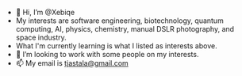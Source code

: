 - 👋 Hi, I’m @Xebiqe
- My interests are software engineering, biotechnology, quantum computing, AI, physics, chemistry, manual DSLR photography, and space industry.
- What I'm currently learning is what I listed as interests above.
- 💞️ I’m looking to work with some people on my interests.
- 📫 My email is tjastala@gmail.com
